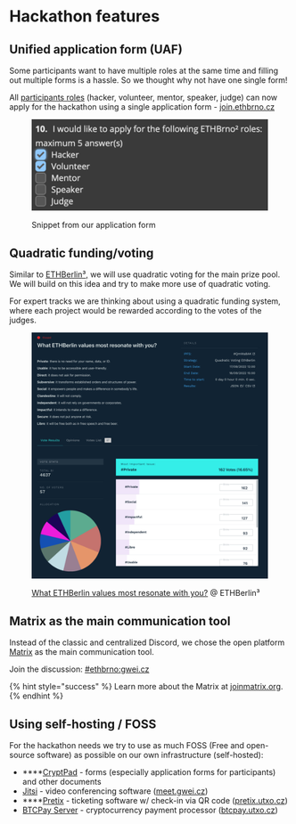 # Hackathon features

## Unified application form (UAF)

Some participants want to have multiple roles at the same time and filling out multiple forms is a hassle. So we thought why not have one single form!&#x20;

All [participants roles](hackathon-features.md#the-participants-roles) (hacker, volunteer, mentor, speaker, judge) can now apply for the hackathon using a single application form - [join.ethbrno.cz](https://join.ethbrno.cz)

<figure><img src="../../../.gitbook/assets/form-roles-2.png" alt=""><figcaption><p>Snippet from our application form</p></figcaption></figure>

## Quadratic funding/voting

Similar to [ETHBerlin³,](https://vote.ethberlin.ooo/) we will use quadratic voting for the main prize pool. We will build on this idea and try to make more use of quadratic voting.

For expert tracks we are thinking about using a quadratic funding system, where each project would be rewarded according to the votes of the judges.

<figure><img src="../../../.gitbook/assets/qv-ethberlin-values.png" alt=""><figcaption><p><a href="https://vote.ethberlin.ooo/2022/proposal/QmWa8AKj58Tb7Dy59WJAZbidh6g51sVbmmSSMAsKK9Ek8E">What ETHBerlin values most resonate with you?</a> @ ETHBerlin³</p></figcaption></figure>

## Matrix as the main communication tool

Instead of the classic and centralized Discord, we chose the open platform [Matrix](https://matrix.org/) as the main communication tool.

Join the discussion: [#ethbrno:gwei.cz](https://matrix.to/#/#ethbrno:gwei.cz)

{% hint style="success" %}
Learn more about the Matrix at [joinmatrix.org](https://joinmatrix.org/).
{% endhint %}

## Using self-hosting / FOSS

For the hackathon needs we try to use as much FOSS (Free and open-source software) as possible on our own infrastructure (self-hosted):

* ****[CryptPad](https://cryptpad.fr/) - forms (especially application forms for participants) and other documents
* [Jitsi](https://jitsi.org/) - video conferencing software ([meet.gwei.cz](https://meet.gwei.cz/))
* ****[Pretix](https://pretix.eu/about/en/) - ticketing software w/ check-in via QR code ([pretix.utxo.cz](https://pretix.utxo.cz/))
* [BTCPay Server](https://btcpayserver.org/) - cryptocurrency payment processor ([btcpay.utxo.cz](https://btcpay.utxo.cz/))
